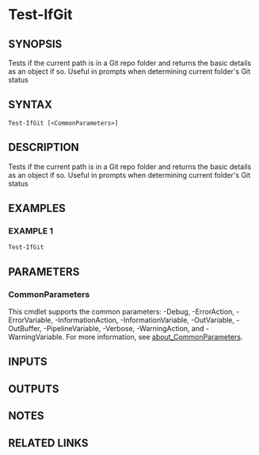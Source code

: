 # Test-IfGit

## SYNOPSIS
Tests if the current path is in a Git repo folder and returns the basic details as an object if so.
Useful in prompts when determining current folder's Git status

## SYNTAX

```
Test-IfGit [<CommonParameters>]
```

## DESCRIPTION
Tests if the current path is in a Git repo folder and returns the basic details as an object if so.
Useful in prompts when determining current folder's Git status

## EXAMPLES

### EXAMPLE 1
```
Test-IfGit
```

## PARAMETERS

### CommonParameters
This cmdlet supports the common parameters: -Debug, -ErrorAction, -ErrorVariable, -InformationAction, -InformationVariable, -OutVariable, -OutBuffer, -PipelineVariable, -Verbose, -WarningAction, and -WarningVariable. For more information, see [about_CommonParameters](http://go.microsoft.com/fwlink/?LinkID=113216).

## INPUTS

## OUTPUTS

## NOTES

## RELATED LINKS
